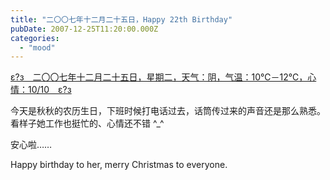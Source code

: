 ```yaml
---
title: "二〇〇七年十二月二十五日，Happy 22th Birthday"
pubDate: 2007-12-25T11:20:00.000Z
categories: 
  - "mood"
---
```


[ε?з　二〇〇七年十二月二十五日，星期二，天气：阴，气温：10℃－12℃，心情：10/10　ε?з](https://www.liuweinan.com)

  

今天是秋秋的农历生日，下班时候打电话过去，话筒传过来的声音还是那么熟悉。看样子她工作也挺忙的、心情还不错 ^\_^

安心啦……

Happy birthday to her, merry Christmas to everyone.
